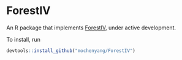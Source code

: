 # ForestIV
An R package that implements [ForestIV](https://papers.ssrn.com/sol3/papers.cfm?abstract_id=3339983), under active development.

To install, run 
```r
devtools::install_github("mochenyang/ForestIV")
```
